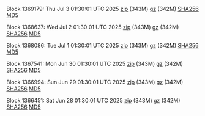Block 1369179: Thu Jul  3 01:30:01 UTC 2025 [zip](https://files.01coin.io/mainnet/2025-07-03/bootstrap.dat.zip) (343M) [gz](https://files.01coin.io/mainnet/2025-07-03/bootstrap.dat.tar.gz) (342M) [SHA256](https://files.01coin.io/mainnet/2025-07-03/sha256.txt) [MD5](https://files.01coin.io/mainnet/2025-07-03/md5.txt)

Block 1368637: Wed Jul  2 01:30:01 UTC 2025 [zip](https://files.01coin.io/mainnet/2025-07-02/bootstrap.dat.zip) (343M) [gz](https://files.01coin.io/mainnet/2025-07-02/bootstrap.dat.tar.gz) (342M) [SHA256](https://files.01coin.io/mainnet/2025-07-02/sha256.txt) [MD5](https://files.01coin.io/mainnet/2025-07-02/md5.txt)

Block 1368086: Tue Jul  1 01:30:01 UTC 2025 [zip](https://files.01coin.io/mainnet/2025-07-01/bootstrap.dat.zip) (343M) [gz](https://files.01coin.io/mainnet/2025-07-01/bootstrap.dat.tar.gz) (342M) [SHA256](https://files.01coin.io/mainnet/2025-07-01/sha256.txt) [MD5](https://files.01coin.io/mainnet/2025-07-01/md5.txt)

Block 1367541: Mon Jun 30 01:30:01 UTC 2025 [zip](https://files.01coin.io/mainnet/2025-06-30/bootstrap.dat.zip) (343M) [gz](https://files.01coin.io/mainnet/2025-06-30/bootstrap.dat.tar.gz) (342M) [SHA256](https://files.01coin.io/mainnet/2025-06-30/sha256.txt) [MD5](https://files.01coin.io/mainnet/2025-06-30/md5.txt)

Block 1366994: Sun Jun 29 01:30:01 UTC 2025 [zip](https://files.01coin.io/mainnet/2025-06-29/bootstrap.dat.zip) (343M) [gz](https://files.01coin.io/mainnet/2025-06-29/bootstrap.dat.tar.gz) (342M) [SHA256](https://files.01coin.io/mainnet/2025-06-29/sha256.txt) [MD5](https://files.01coin.io/mainnet/2025-06-29/md5.txt)

Block 1366451: Sat Jun 28 01:30:01 UTC 2025 [zip](https://files.01coin.io/mainnet/2025-06-28/bootstrap.dat.zip) (343M) [gz](https://files.01coin.io/mainnet/2025-06-28/bootstrap.dat.tar.gz) (342M) [SHA256](https://files.01coin.io/mainnet/2025-06-28/sha256.txt) [MD5](https://files.01coin.io/mainnet/2025-06-28/md5.txt)
